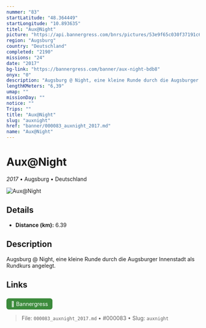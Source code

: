 ```yaml
---
nummer: "83"
startLatitude: "48.364449"
startLongitude: "10.893635"
titel: "Aux@Night"
picture: "https://api.bannergress.com/bnrs/pictures/53e9f65c030f37191c668bd7553c851d"
region: "Augsburg"
country: "Deutschland"
completed: "2190"
missions: "24"
date: "2017"
bg-link: "https://bannergress.com/banner/aux-night-bdb8"
onyx: "0"
description: "Augsburg @ Night, eine kleine Runde durch die Augsburger Innenstadt als Rundkurs angelegt."
lengthKMeters: "6,39"
umap: ""
missionDay: ""
notice: ""
Trips: ""
title: "Aux@Night"
slug: "auxnight"
href: "banner/000083_auxnight_2017.md"
name: "Aux@Night"
---
```

# Aux@Night

*2017* • Augsburg • Deutschland

![Aux@Night](https://api.bannergress.com/bnrs/pictures/53e9f65c030f37191c668bd7553c851d)



## Details
- **Distance (km):** 6.39






## Description
Augsburg @ Night, eine kleine Runde durch die Augsburger Innenstadt als Rundkurs angelegt.



## Links
<a href="https://bannergress.com/banner/aux-night-bdb8" style="display:inline-block;margin:6px 8px 0 0;padding:6px 12px;background:#3c8b3c;color:#fff;text-decoration:none;border-radius:6px;">🔗 Bannergress</a>




> File: `000083_auxnight_2017.md` • #000083 • Slug: `auxnight`
